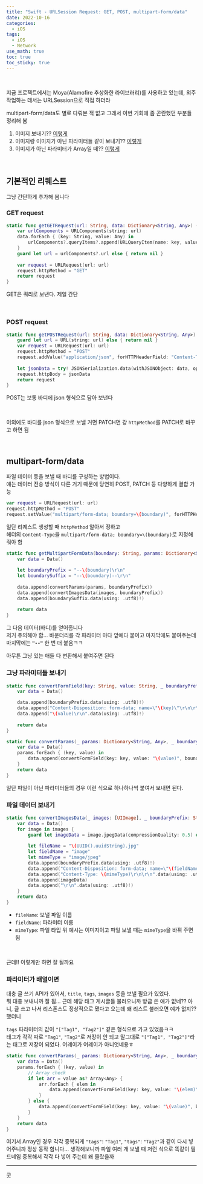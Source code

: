 ```yaml
---
title: "Swift - URLSession Request: GET, POST, multipart-form/data"
date: 2022-10-16
categories:
  - iOS
tags:
  - iOS
  - Network
use_math: true
toc: true
toc_sticky: true
---
```

<br>

지금 프로젝트에서는 Moya(Alamofire 추상화한 라이브러리)를 사용하고 있는데, 외주 작업하는 데서는 URLSession으로 직접 하더라  

multipart-form/data도 별로 다뤄본 적 없고 그래서 이번 기회에 좀 곤란했던 부분들 정리해 봄

1. 이미지 보내기?? [이렇게](#파일-데이터-보내기)
2. 이미지랑 이미지가 아닌 파라미터들 같이 보내기?? [이렇게](#그냥-파라미터들-보내기)
3. 이미지가 아닌 파라미터가 Array일 때?? [이렇게](#파라미터가-배열이면)

<br>

## 기본적인 리퀘스트
그냥 간단하게 추가해 봄니다

### GET request
```swift
static func getGETRequest(url: String, data: Dictionary<String, Any>) -> URLRequest? {
    var urlComponents = URLComponents(string: url)
    data.forEach { (key: String, value: Any) in
        urlComponents?.queryItems?.append(URLQueryItem(name: key, value: "\(value)"))
    }
    guard let url = urlComponents?.url else { return nil }
    
    var request = URLRequest(url: url)
    request.httpMethod = "GET"
    return request
}
```
GET은 쿼리로 보낸다. 제일 간단  

<br>

### POST request
```swift
static func getPOSTRequest(url: String, data: Dictionary<String, Any>) -> URLRequest? {
    guard let url = URL(string: url) else { return nil }
    var request = URLRequest(url: url)
    request.httpMethod = "POST"
    request.addValue("application/json", forHTTPHeaderField: "Content-Type")
    
    let jsonData = try! JSONSerialization.data(withJSONObject: data, options: [])
    request.httpBody = jsonData
    return request
}
```
POST는 보통 바디에 json 형식으로 담아 보낸다

<br>

이외에도 바디를 json 형식으로 보낼 거면 PATCH면 걍 `httpMethod`를 PATCH로 바꾸고 하면 됨  

<br>

## multipart-form/data
파일 데이터 등을 보낼 때 바디를 구성하는 방법이다.  
얘는 데이터 전송 방식이 다른 거기 때문에 당연히 POST, PATCH 등 다양하게 결합 가능  

```swift
var request = URLRequest(url: url)
request.httpMethod = "POST"
request.setValue("multipart/form-data; boundary=\(boundary)", forHTTPHeaderField: "Content-Type")
```
일단 리퀘스트 생성할 때 `httpMethod` 알아서 정하고  
헤더의 `Content-Type`을 `multipart/form-data; boundary=\(boundary)`로 지정해 줘야 함

```swift
static func getMultipartFormData(boundary: String, params: Dictionary<String, Any>, images: [UIImage]) -> Data {
    var data = Data()
    
    let boundaryPrefix = "--\(boundary)\r\n"
    let boundarySuffix = "--\(boundary)--\r\n"
    
    data.append(convertParams(params, boundaryPrefix))
    data.append(convertImagesData(images, boundaryPrefix))
    data.append(boundarySuffix.data(using: .utf8)!)
    
    return data
}
```
그 다음 데이터(바디)를 얻어줍니다  
저거 주의해야 함... 바운더리를 각 파라미터 마다 앞에다 붙이고 마지막에도 붙여주는데 마지막에는 **`"--"`** 한 번 더 붙음ㅋㅋ  

아무튼 그냥 있는 애들 다 변환해서 붙여주면 된다  

### 그냥 파라미터들 보내기
```swift
static func convertFormField(key: String, value: String, _ boundaryPrefix: String) -> Data {
    var data = Data()

    data.append(boundaryPrefix.data(using: .utf8)!)
    data.append("Content-Disposition: form-data; name=\"\(key)\"\r\n\r\n".data(using: .utf8)!)
    data.append("\(value)\r\n".data(using: .utf8)!)
    
    return data
}
```

```swift
static func convertParams(_ params: Dictionary<String, Any>, _ boundaryPrefix: String) -> Data {
    var data = Data()
    params.forEach { (key, value) in
        data.append(convertFormField(key: key, value: "\(value)", boundaryPrefix))
    }
    return data
}
```
일단 파일이 아닌 파라미터들의 경우 이런 식으로 하나하나씩 붙여서 보내면 된다.  

### 파일 데이터 보내기
```swift
static func convertImagesData(_ images: [UIImage], _ boundaryPrefix: String) -> Data {
    var data = Data()
    for image in images {
        guard let imageData = image.jpegData(compressionQuality: 0.5) else { return data }
        
        let fileName = "\(UUID().uuidString).jpg"
        let fieldName = "image"
        let mimeType = "image/jpeg"
        data.append(boundaryPrefix.data(using: .utf8)!)
        data.append("Content-Disposition: form-data; name=\"\(fieldName)\"; filename=\"\(fileName)\"\r\n".data(using: .utf8)!)
        data.append("Content-Type: \(mimeType)\r\n\r\n".data(using: .utf8)!)
        data.append(imageData)
        data.append("\r\n".data(using: .utf8)!)
    }
    return data
}
```
- `fileName`: 보낼 파일 이름
- `fieldName`: 파라미터 이름
- `mimeType`: 파일 타입
위 예시는 이미지이고 파일 보낼 때는 `mimeType`을 바꿔 주면 됨  

<br>

근데!! 이렇게만 하면 잘 될까요

### 파라미터가 배열이면
대충 글 쓰기 API가 있어서, `title`, `tags`, `images` 등을 보낼 필요가 있었다.  
뭐 대충 보내니까 잘 됨... 근데 해당 태그 게시글들 불러오니까 방금 쓴 애가 없네?? 아니, 글 쓰고 나서 리스폰스도 정상적으로 됐다고 오는데 왜 리스트 불러오면 얘가 없지?? 했더니

`tags` 파라미터의 값이 `"["Tag1", "Tag2"]"` 같은 형식으로 가고 있었음ㅋㅋ  
태그가 각각 따로 `"Tag1"`, `"Tag2"`로 저장이 안 되고 말그대로 `"["Tag1", "Tag2"]"`라는 태그로 저장이 되었다. 어레이가 어레이가 아니엇네용ㅎ  

```swift
static func convertParams(_ params: Dictionary<String, Any>, _ boundaryPrefix: String) -> Data {
    var data = Data()
    params.forEach { (key, value) in
        // Array check
        if let arr = value as? Array<Any> {
            arr.forEach { elem in
                data.append(convertFormField(key: key, value: "\(elem)", boundaryPrefix))
            }
        } else {
            data.append(convertFormField(key: key, value: "\(value)", boundaryPrefix))
        }
    }
    return data
}
```
여기서 Array인 경우 각각 중복되게 `"tags"`: `"Tag1"`, `"tags"`: `"Tag2"`과 같이 다시 넣어주니까 정상 동작 함니다...
생각해보니까 파일 여러 개 보낼 때 저런 식으로 똑같이 필드네임 중복해서 각각 다 넣어 주는데 왜 몰랐을까

---

굿


<br>
